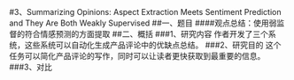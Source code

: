 #3、Summarizing Opinions: Aspect Extraction Meets Sentiment Prediction and They Are Both Weakly Supervised
##一、题目
####观点总结：使用弱监督的符合情感预测的方面提取
##二、概括
###1、研究内容
作者开发了三个系统，这些系统可以自动化生成产品评论中的优缺点总结。
###2、研究目的
这个任务可以简化产品评论的写作，同时可以让读者更快获取到最重要的信息。
###3、对比